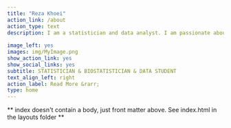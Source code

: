 ```yaml
---
title: "Reza Khoei"
action_link: /about
action_type: text
description: I am a statistician and data analyst. I am passionate about data and love to extract insightful information from each type of data and turn them into *wisdom*. In this way, the main tool for me is **R programming language**. *R* is like the languages I speak. However, most of statistical topics covers data science field and each statistician can be a data scientist; yet I would rather call myself a data student. Because it reminds me that I must be always in learning.
  
image_left: yes
images: img/MyImage.png
show_action_link: yes
show_social_links: yes
subtitle: STATISTICIAN & BIOSTATISTICIAN & DATA STUDENT
text_align_left: right
action_label: Read More &rarr;
type: home
---
```


** index doesn't contain a body, just front matter above.
See index.html in the layouts folder **
